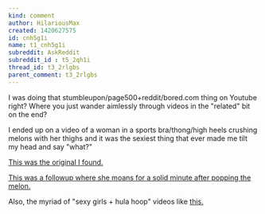 ```yaml
---
kind: comment
author: HilariousMax
created: 1420627575
id: cnh5g1i
name: t1_cnh5g1i
subreddit: AskReddit
subreddit_id : t5_2qh1i
thread_id: t3_2rlgbs
parent_comment: t3_2rlgbs
---
```


I was doing that stumbleupon/page500+reddit/bored.com thing on Youtube right? Where you just wander aimlessly through videos in the "related" bit on the end?

I ended up on a video of a woman in a sports bra/thong/high heels crushing melons with her thighs and it was the sexiest thing that ever made me tilt my head and say "what?"

[This was the original I found.](https://www.youtube.com/watch?v=t6ykyr6Eh9M)

[This was a followup where she moans for a solid minute after popping the melon.](https://www.youtube.com/watch?v=6OoT0SAH-qM)

Also, the myriad of "sexy girls + hula hoop" videos like [this.](http://vimeo.com/42206535)
